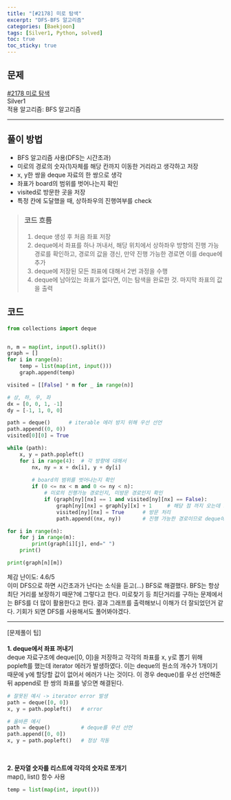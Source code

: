 ```yaml
---
title: "[#2178] 미로 탐색"
excerpt: "DFS-BFS 알고리즘"
categories: [Baekjoon]
tags: [Silver1, Python, solved]
toc: true
toc_sticky: true
---
```


## 문제
[#2178 미로 탐색](https://www.acmicpc.net/problem/2171) <br>
Silver1<br>
적용 알고리즘: BFS 알고리즘

***

## 풀이 방법
* BFS 알고리즘 사용(DFS는 시간초과)
* 미로의 경로의 숫자(1)자체를 해당 칸까지 이동한 거리라고 생각하고 저장
* x, y한 쌍을 deque 자료의 한 쌍으로 생각
* 좌표가 board의 범위를 벗어나는지 확인
* visited로 방문한 곳을 저장
* 특정 칸에 도달했을 때, 상하좌우의 진행여부를 check

> ### 코드 흐름
> 1. deque 생성 후 처음 좌표 저장
> 2. deque에서 좌표를 하나 꺼내서, 해당 위치에서 상하좌우 방향의 진행 가능 경로를 확인하고, 경로의 값을 갱신, 만약 진행 가능한 경로면 이를 deque에 추가
> 3. deque에 저장된 모든 좌표에 대해서 2번 과정을 수행
> 4. deque에 남아있는 좌표가 없다면, 이는 탐색을 완료한 것. 마지막 좌표의 값을 출력

## 코드
~~~python
from collections import deque


n, m = map(int, input().split())
graph = []
for i in range(n):
    temp = list(map(int, input()))
    graph.append(temp)

visited = [[False] * m for _ in range(n)]

# 상, 하, 우, 좌
dx = [0, 0, 1, -1]
dy = [-1, 1, 0, 0]

path = deque()      # iterable 에러 방지 위해 우선 선언
path.append((0, 0))
visited[0][0] = True

while (path):
    x, y = path.popleft()
    for i in range(4):  # 각 방향에 대해서
        nx, ny = x + dx[i], y + dy[i]
        
        # board의 범위를 벗어나는지 확인
        if (0 <= nx < m and 0 <= ny < n):
            # 미로의 진행가능 경로인지, 미방문 경로인지 확인
            if (graph[ny][nx] == 1 and visited[ny][nx] == False):
                graph[ny][nx] = graph[y][x] + 1     # 해당 점 까지 오는데 소요된 거리 + 1
                visited[ny][nx] = True      # 방문 처리
                path.append((nx, ny))       # 진행 가능한 경로이므로 deque에 추가

for i in range(n):
    for j in range(m):
        print(graph[i][j], end=" ")
    print()

print(graph[n][m])

~~~

체감 난이도: 4.6/5 <br>
이미 DFS으로 하면 시간초과가 난다는 소식을 듣고(...) BFS로 해결했다. BFS는 항상 최단 거리를 보장하기 때문?에 그렇다고 한다. 미로찾기 등 최단거리를 구하는 문제에서는 BFS를 더 많이 활용한다고 한다. 결과 그래프를 출력해보니 이해가 더 잘되었던거 같다. 기회가 되면 DFS를 사용해서도 풀어봐야겠다.

***
[문제풀이 팁] <br><br>
<strong> 1. deque에서 좌표 꺼내기</strong> <br>
deque 자료구조에 deque([0, 0])을 저장하고 각각의 좌표를 x, y로 뽑기 위해 popleft를 했는데 iterator 에러가 발생하였다. 이는 deque의 원소의 개수가 1개이기 때문에 y에 할당할 값이 없어서 에러가 나는 것이다. 이 경우 deque()를 우선 선언해준 뒤 append로 한 쌍의 좌표를 넣으면 해결된다.

~~~python
# 잘못된 예시 -> iterator error 발생
path = deque([0, 0])
x, y = path.popleft()   # error

# 올바른 예시
path = deque()          # deque를 우선 선언
path.append([0, 0])
x, y = path.popleft()   # 정상 작동
~~~
<br>

<strong>2. 문자열 숫자를 리스트에 각각의 숫자로 쪼개기</strong><br>
map(), list() 함수 사용
~~~python
temp = list(map(int, input()))
~~~